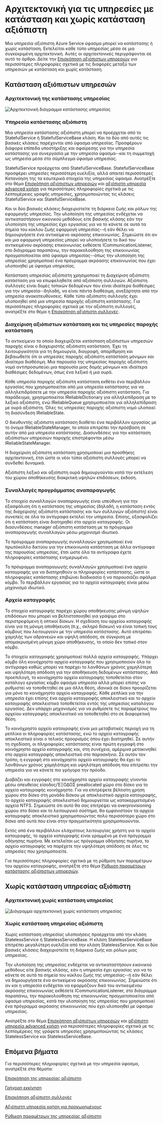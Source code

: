 <properties
   pageTitle="Αρχιτεκτονική αξιόπιστη υπηρεσία | Microsoft Azure"
   description="Επισκόπηση της αρχιτεκτονικής αξιόπιστη υπηρεσίας για τις υπηρεσίες με κατάσταση και χωρίς κατάσταση"
   services="service-fabric"
   documentationCenter=".net"
   authors="AlanWarwick"
   manager="timlt"
   editor="vturecek"/>

<tags
   ms.service="Service-Fabric"
   ms.devlang="dotnet"
   ms.topic="article"
   ms.tgt_pltfrm="NA"
   ms.workload="NA"
   ms.date="03/30/2016"
   ms.author="alanwar"/>

# <a name="architecture-for-stateful-and-stateless-reliable-services"></a>Αρχιτεκτονική για τις υπηρεσίες με κατάσταση και χωρίς κατάσταση αξιόπιστη

Μια υπηρεσία αξιόπιστη Azure Service ύφασμα μπορεί να κατάστασης ή χωρίς κατάσταση. Εκτελείται κάθε τύπο υπηρεσίας μέσα σε μια συγκεκριμένη αρχιτεκτονική. Αυτές οι αρχιτεκτονικές περιγράφονται σε αυτό το άρθρο.
Δείτε την [Επισκόπηση αξιόπιστων υπηρεσιών](service-fabric-reliable-services-introduction.md) για περισσότερες πληροφορίες σχετικά με τις διαφορές μεταξύ των υπηρεσιών με κατάσταση και χωρίς κατάσταση.

## <a name="stateful-reliable-services"></a>Κατάσταση αξιόπιστων υπηρεσιών

### <a name="architecture-of-a-stateful-service"></a>Αρχιτεκτονική της κατάστασης υπηρεσίας
![Αρχιτεκτονική διάγραμμα κατάστασης υπηρεσίας](./media/service-fabric-reliable-services-platform-architecture/reliable-stateful-service-architecture.png)

### <a name="stateful-reliable-service"></a>Υπηρεσία κατάστασης αξιόπιστη

Μια υπηρεσία κατάστασης αξιόπιστη μπορεί να προέρχεται από το StatefulService ή StatefulServiceBase κλάση. Και τα δύο από αυτές τις βασικές κλάσεις παρέχονται από ύφασμα υπηρεσίας. Προσφέρουν διάφορα επίπεδα υποστήριξης και αφαίρεσης για την υπηρεσία κατάστασης για συνεργασία με την υπηρεσία ύφασμα--και τη συμμετοχή ως υπηρεσία μέσα στο σύμπλεγμα ύφασμα υπηρεσίας.

StatefulService προέρχεται από StatefulServiceBase. StatefulServiceBase προσφέρει υπηρεσίες περισσότερη ευελιξία, αλλά απαιτεί περισσότερες Κατανόηση της τα εσωτερικά στοιχεία της υπηρεσίας ύφασμα.
Ανατρέξτε στο θέμα [Επισκόπηση αξιόπιστων υπηρεσιών](service-fabric-reliable-services-introduction.md) και [αξιόπιστη υπηρεσία advanced χρήση](service-fabric-reliable-services-advanced-usage.md) για περισσότερες πληροφορίες σχετικά με τις λεπτομέρειες γραφής υπηρεσίες, χρησιμοποιώντας τις κλάσεις StatefulService και StatefulServiceBase.

Και οι δύο βασικές κλάσεις διαχειριστείτε τη διάρκεια ζωής και ρόλων της εφαρμογής υπηρεσίας. Την υλοποίηση της υπηρεσίας ενδέχεται να αντικαταστήσουν εικονικού μεθόδους είτε βασικής κλάσης εάν την υλοποίηση της υπηρεσίας έχει εργασίας για να το κάνετε σε αυτά τα σημεία του κύκλου ζωής εφαρμογή υπηρεσίας--ή εάν θέλει να δημιουργήσετε ένα αντικείμενο ακρόασης επικοινωνίας. Σημειώστε ότι αν και μια εφαρμογή υπηρεσίας μπορεί να υλοποιήσετε το δικό του αντικειμένου ακρόασης επικοινωνίας εκθέσετε ICommunicationListener, στο διάγραμμα παραπάνω, την παρακολούθηση της επικοινωνίας πραγματοποιείται από ύφασμα υπηρεσίας--όπως την υλοποίηση της υπηρεσίας χρησιμοποιεί ένα πρόγραμμα ακρόασης επικοινωνίας που έχει υλοποιηθεί με ύφασμα υπηρεσίας.

Κατάσταση υπηρεσίας αξιόπιστη χρησιμοποιεί τη Διαχείριση αξιόπιστη κατάσταση για να επωφεληθείτε από αξιόπιστη συλλογών. Αξιόπιστη συλλογές είναι δομές τοπικών δεδομένων που είναι ιδιαίτερα διαθέσιμες για την υπηρεσία--δηλαδή, να είναι πάντα διαθέσιμη, ανεξάρτητα από την υπηρεσία ανακατευθύνσεις. Κάθε τύπο αξιόπιστη συλλογής έχει υλοποιηθεί από μια υπηρεσία παροχής αξιόπιστη κατάστασης.
Για περισσότερες πληροφορίες σχετικά με την αξιόπιστη συλλογές, ανατρέξτε στο θέμα η [Επισκόπηση αξιόπιστη συλλογές](service-fabric-reliable-services-reliable-collections.md).

### <a name="reliable-state-manager-and-state-providers"></a>Διαχείριση αξιόπιστων κατάσταση και τις υπηρεσίες παροχής κατάσταση

Το αντικείμενο το οποίο διαχειρίζεται κατάσταση αξιόπιστων υπηρεσιών παροχής είναι ο διαχειριστής αξιόπιστη κατάσταση. Έχει τη λειτουργικότητα για τη δημιουργία, διαγραφή, απαρίθμηση και βεβαιωθείτε ότι οι υπηρεσίες παροχής αξιόπιστη κατάσταση μόνιμων και ιδιαίτερα διαθέσιμη. Μια παρουσία της υπηρεσίας παροχής αξιόπιστη νομό αντιπροσωπεύει μια παρουσία μιας δομής μόνιμων και ιδιαίτερα διαθέσιμες δεδομένων, όπως ένα λεξικό ή μια ουρά.

Κάθε υπηρεσία παροχής αξιόπιστη κατάσταση εκθέτει ένα περιβάλλον εργασίας που χρησιμοποιείται από μια υπηρεσία κατάστασης για να αλληλεπιδράσετε με την υπηρεσία παροχής αξιόπιστη κατάσταση. Για παράδειγμα, χρησιμοποιείται IReliableDictionary για αλληλεπίδραση με το λεξικό αξιόπιστη, ενώ IReliableQueue χρησιμοποιείται για αλληλεπίδραση με ουρά αξιόπιστη. Όλες τις υπηρεσίες παροχής αξιόπιστη νομό υλοποιεί τη διασύνδεση IReliableState.

Ο διευθυντής αξιόπιστη κατάσταση διαθέτει ένα περιβάλλον εργασίας με το όνομα IReliableStateManager, το οποίο επιτρέπει την πρόσβαση σε αυτήν από μια υπηρεσία κατάστασης. Διασυνδέσεις για την κατάσταση αξιόπιστων υπηρεσιών παροχής επιστρέφονται μέσω IReliableStateManager.

Η διαχείριση αξιόπιστη κατάσταση χρησιμοποιεί μια προσθήκης αρχιτεκτονική, έτσι ώστε οι νέοι τύποι αξιόπιστη συλλογές μπορεί να συνδεθεί δυναμικά.

Αξιόπιστη λεξικό και αξιόπιστη ουρά δημιουργούνται κατά την εκτέλεση του χώρου αποθήκευσης διακριτική υψηλών επιδόσεων, έκδοση.

### <a name="transactional-replicator"></a>Συναλλαγές προγράμματος αναπαραγωγής

Το στοιχείο συναλλαγών αναπαραγωγής είναι υπεύθυνη για την εξασφάλιση ότι η κατάσταση της υπηρεσίας (δηλαδή, η κατάσταση εντός της διαχείρισης αξιόπιστη κατάστασης και των συλλογών αξιόπιστη) είναι συνεπείς σε όλα τα αντίγραφα εκτελεί την υπηρεσία. Επίσης, εξασφαλίζει ότι η κατάσταση είναι διατηρηθεί στο αρχείο καταγραφής. Οι διασυνδέσεις manager αξιόπιστη κατάσταση με το πρόγραμμα αναπαραγωγής συναλλαγών μέσω μηχανισμό ιδιωτικό.

Το πρόγραμμα αναπαραγωγής συναλλαγών χρησιμοποιεί ένα πρωτόκολλο δικτύου για την επικοινωνία κατάσταση με άλλα αντίγραφα της παρουσίας υπηρεσίας, έτσι ώστε όλα τα αντίγραφα έχετε πληροφορίες κατάστασης ενημερωμένο.

Το πρόγραμμα αναπαραγωγής συναλλαγών χρησιμοποιεί ένα αρχείο καταγραφής για να διατηρηθούν οι πληροφορίες κατάστασης, ώστε οι πληροφορίες κατάστασης επιβιώνει διαδικασία ή να παρουσιάζει σφάλμα κόμβο. Το περιβάλλον εργασίας για το αρχείο καταγραφής είναι μέσω μηχανισμό ιδιωτικό.

### <a name="log"></a>Αρχείο καταγραφής

Το στοιχείο καταγραφής παρέχει χώρου αποθήκευσης μόνιμη υψηλών επιδόσεων που μπορεί να βελτιστοποιηθεί για γράψιμο στο περιστρεφόμενη ή οπτικοί δίσκων.  Η σχεδίαση του αρχείου καταγραφής είναι για τη μόνιμη αποθήκευση (π.χ., σκληρό δίσκων) να είναι τοπική τους κόμβους που λειτουργούν με την υπηρεσία κατάστασης. Αυτό επιτρέπει χαμηλής των αδρανειών και υψηλή απόδοση, σε σύγκριση με απομακρυσμένη μόνιμη χώρο αποθήκευσης, το οποίο δεν τοπικό στον κόμβο.

Το στοιχείο καταγραφής χρησιμοποιεί πολλά αρχεία καταγραφής. Υπάρχει κόμβο όλη κοινόχρηστο αρχείο καταγραφής που χρησιμοποιούν όλα τα αντίγραφα καθώς μπορεί να παρέχει το λανθάνων χρόνος χαμηλότερη και υψηλότερη απόδοση για την αποθήκευση δεδομένων κατάστασης. Από προεπιλογή, το κοινόχρηστο αρχείο καταγραφής τοποθετείται στον κατάλογο εργασίας κόμβο ύφασμα υπηρεσία αλλά μπορεί επίσης να ρυθμιστεί να τοποθετηθεί σε μια άλλη θέση, ιδανικά σε δίσκο προορίζεται για μόνο το κοινόχρηστο αρχείο καταγραφής. Κάθε ρεπλίκα για την υπηρεσία έχει επίσης ένα αρχείο καταγραφής αποκλειστικό και το αρχείο καταγραφής αποκλειστικό τοποθετείται εντός της υπηρεσίας καταλόγου εργασίας. Δεν υπάρχει μηχανισμός για να ρυθμίσετε τις παραμέτρους του αρχείου καταγραφής αποκλειστικό να τοποθετηθεί στο σε διαφορετική θέση.

Το κοινόχρηστο αρχείο καταγραφής είναι μια μεταβατικές περιοχή για τη ρεπλίκα οι πληροφορίες κατάστασης, ενώ το αρχείο καταγραφής αποκλειστικό είναι ο τελικός προορισμός όπου έχει διατηρηθεί. Σε αυτήν τη σχεδίαση, οι πληροφορίες κατάστασης είναι πρώτη εγγραφή στο κοινόχρηστο αρχείο καταγραφής και, στη συνέχεια, αμέριμνα μετακινηθεί στο αρχείο καταγραφής αποκλειστικό στο παρασκήνιο. Σε αυτόν τον τρόπο, η εγγραφή στο κοινόχρηστο αρχείο καταγραφής θα έχει το λανθάνων χρόνος χαμηλότερη και υψηλότερη απόδοση που επιτρέπει την υπηρεσία για να κάνετε πιο γρήγορα την πρόοδο.

Διαβάζει και εγγραφές στο κοινόχρηστο αρχείο καταγραφής γίνονται μέσω απευθείας είσοδος/ΈΞΟΔΟΣ preallocated χώρο στο δίσκο για το αρχείο καταγραφής κοινόχρηστο. Για να επιτρέψετε βέλτιστη χρήση χώρου στο δίσκο στη μονάδα δίσκου με αποκλειστικό αρχεία καταγραφής, το αρχείο καταγραφής αποκλειστικό δημιουργείται ως κατακερματισμένο αρχείο NTFS. Σημειώστε ότι αυτό θα σας επιτρέψει να overprovisioning χώρου στο δίσκο και το λειτουργικό σύστημα, θα εμφανιστούν τα αρχεία καταγραφής αποκλειστικό χρησιμοποιώντας πολύ περισσότερο χώρο στο δίσκο από αυτά που είναι στην πραγματικότητα χρησιμοποιούνται.

Εκτός από ένα περιβάλλον ελάχιστους λειτουργίας χρήστη για το αρχείο καταγραφής, το αρχείο καταγραφής είναι γραμμένο με ένα πρόγραμμα οδήγησης πυρήνα. Με εκτελείται ως πρόγραμμα οδήγησης πυρήνα, το αρχείο καταγραφής να παρέχετε την υψηλότερη απόδοση σε όλες τις υπηρεσίες που χρησιμοποιείτε.

Για περισσότερες πληροφορίες σχετικά με τη ρύθμιση των παραμέτρων του αρχείου καταγραφής, ανατρέξτε στο θέμα [Ρύθμιση παραμέτρων κατάστασης αξιόπιστων υπηρεσιών](service-fabric-reliable-services-configuration.md).

## <a name="stateless-reliable-service"></a>Χωρίς κατάσταση υπηρεσίας αξιόπιστη

### <a name="architecture-of-a-stateless-service"></a>Αρχιτεκτονική χωρίς κατάσταση υπηρεσίας
![Διάγραμμα αρχιτεκτονική χωρίς κατάσταση υπηρεσίας](./media/service-fabric-reliable-services-platform-architecture/reliable-stateless-service-architecture.png)

### <a name="stateless-reliable-service"></a>Χωρίς κατάσταση υπηρεσίας αξιόπιστη

Χωρίς κατάσταση υπηρεσίας υλοποιήσεις προέρχεται από την κλάση StatelessService ή StatelessServiceBase. Η κλάση StatelessServiceBase επιτρέπει μεγαλύτερη ευελιξία από την κλάση StatelessService.
Και οι δύο βασικές κλάσεις διαχειριστείτε τη διάρκεια ζωής και ρόλων μιας υπηρεσίας.

Την υλοποίηση της υπηρεσίας ενδέχεται να αντικαταστήσουν εικονικού μεθόδους είτε βασικής κλάσης, εάν η υπηρεσία έχει εργασίας για να το κάνετε σε αυτά τα σημεία του κύκλου ζωής της υπηρεσίας--ή εάν θέλει να δημιουργήσετε ένα αντικείμενο ακρόασης επικοινωνίας. Σημειώστε ότι αν και η υπηρεσία ενδέχεται να εφαρμόζουν δικό του αντικειμένου ακρόασης επικοινωνίας εκθέσετε ICommunicationListener, στο διάγραμμα παραπάνω, την παρακολούθηση της επικοινωνίας πραγματοποιείται από ύφασμα υπηρεσίας, κατά την υλοποίηση της υπηρεσίας που χρησιμοποιεί ένα πρόγραμμα ακρόασης επικοινωνίας που έχει υλοποιηθεί με ύφασμα υπηρεσίας.

Ανατρέξτε στο θέμα [Επισκόπηση αξιόπιστων υπηρεσιών](service-fabric-reliable-services-introduction.md) και [αξιόπιστη υπηρεσία advanced χρήση](service-fabric-reliable-services-advanced-usage.md) για περισσότερες πληροφορίες σχετικά με τις λεπτομέρειες της γράφετε υπηρεσίες χρησιμοποιώντας τις κλάσεις StatelessService και StatelessServiceBase.

<!--Every topic should have next steps and links to the next logical set of content to keep the customer engaged-->
## <a name="next-steps"></a>Επόμενα βήματα

Για περισσότερες πληροφορίες σχετικά με την υπηρεσία ύφασμα, ανατρέξτε στα θέματα:

[Επισκόπηση της υπηρεσίας αξιόπιστη](service-fabric-reliable-services-introduction.md)

[Γρήγορη εκκίνηση](service-fabric-reliable-services-quick-start.md)

[Επισκόπηση αξιόπιστη συλλογές](service-fabric-reliable-services-reliable-collections.md)

[Αξιόπιστη υπηρεσία χρήση για προχωρημένους](service-fabric-reliable-services-advanced-usage.md)

[Ρύθμιση παραμέτρων της υπηρεσίας αξιόπιστη](service-fabric-reliable-services-configuration.md)  
